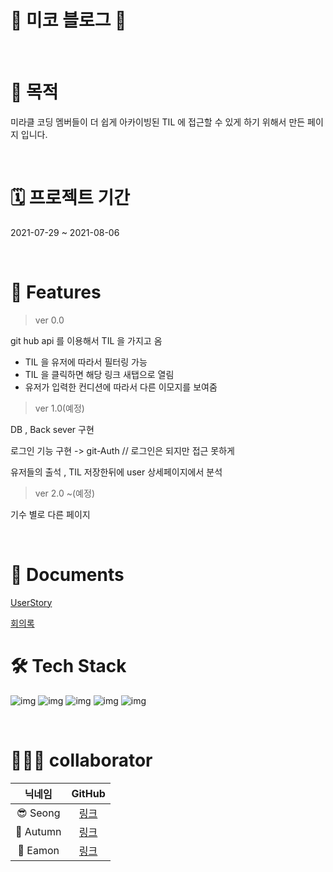 
# 🌈 미코 블로그 🌈


<br>

# 🎯 목적

미라클 코딩 멤버들이 더 쉽게 아카이빙된 TIL 에 접근할 수 있게 하기 위해서 만든 페이지 입니다. 


<br>


# 🗓 프로젝트 기간

2021-07-29 ~ 2021-08-06

<br>

# 🎢 Features


> ver 0.0

git hub api 를 이용해서 TIL 을 가지고 옴

- TIL 을 유저에 따라서 필터링 가능
- TIL 을 클릭하면 해당 링크 새탭으로 열림
- 유저가 입력한 컨디션에 따라서 다른 이모지를 보여줌


>  ver 1.0(예정)

DB , Back sever 구현

로그인 기능 구현 -> git-Auth // 로그인은 되지만 접근 못하게

유저들의 출석 , TIL 저장한뒤에 user 상세페이지에서 분석

>  ver 2.0 ~(예정)

기수 별로 다른 페이지 


<br>


# 📒 Documents

[UserStory](https://github.com/mico-members/miracle-coding-blog/wiki/%5Bver0%5D_UserStory) 

[회의록](https://github.com/mico-members/miracle-coding-blog/wiki/%5Bver0%5D_%ED%9A%8C%EC%9D%98%EB%A1%9D)
<br>

# 🛠 Tech Stack

![img](https://camo.githubusercontent.com/8ff58fa5ddcb26bb1c733283b1163af35d2c4f84386ac428aa2886f087eb464e/68747470733a2f2f696d672e736869656c64732e696f2f62616467652f547970655363726970742d3331373843363f7374796c653d666c61742d737175617265266c6f676f3d54797065536372697074266c6f676f436f6c6f723d7768697465) ![img](https://camo.githubusercontent.com/494b0f23952229478851f520adfe3e140e629a5f0423e7c9d6c333ed88be65a0/68747470733a2f2f696d672e736869656c64732e696f2f62616467652f52656163742d3631444146423f7374796c653d666c61742d737175617265266c6f676f3d5265616374266c6f676f436f6c6f723d7768697465) ![img](https://camo.githubusercontent.com/8b44eeb5daa38606e999a90c4add0cde189cc671a9ef0585e5b79cd0cd36b454/68747470733a2f2f696d672e736869656c64732e696f2f62616467652f526561637420526f757465722d3631444146423f7374796c653d666c61742d737175617265266c6f676f3d5265616374526f75746572266c6f676f436f6c6f723d7768697465) ![img](https://camo.githubusercontent.com/a24bed027203c46defd175ada43044d934b8f5ce664e437099e872b1f93ca969/68747470733a2f2f696d672e736869656c64732e696f2f62616467652f5265636f696c2d3335373845353f7374796c653d666c61742d737175617265266c6f676f3d5265616374266c6f676f436f6c6f723d7768697465) ![img](https://camo.githubusercontent.com/0e2d61e6eed05d238f8996c0ea0c3f7d37994dd107a5b172275b4c85669aaf3d/68747470733a2f2f696d672e736869656c64732e696f2f62616467652f7374796c656420636f6d706f6e656e74732d4442373039333f7374796c653d666c61742d737175617265266c6f676f3d7374796c65642d636f6d706f6e656e7473266c6f676f436f6c6f723d7768697465)

<br>



#  👩‍👩‍👦 collaborator

|  닉네임  | GitHub  |
| :-----: | :-------: |
| 😎 Seong  | [링크](https://github.com/GleamingStar) |
| 🍁 Autumn | [링크](https://github.com/dyongdi) |
| 🥐 Eamon  | [링크](https://github.com/eamon3481) |
